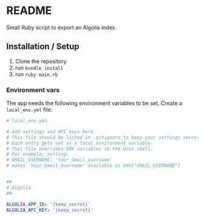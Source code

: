 # README

Small Ruby script to export an Algolia index.


## Installation / Setup

1. Clone the repository
2. run `bundle install`
3. run `ruby main.rb`


### Environment vars

The app needs the following environment variables to be set. Create a `local_env.yml` file:

```yaml
# local_env.yml

# Add settings and API keys here.
# This file should be listed in .gitignore to keep your settings secret!
# Each entry gets set as a local environment variable.
# This file overrides ENV variables in the Unix shell.
# For example, setting:
# GMAIL_USERNAME: 'Your_Gmail_Username'
# makes 'Your_Gmail_Username' available as ENV["GMAIL_USERNAME"]


##
# Algolia
##

ALGOLIA_APP_ID: '{keep_secret}'
ALGOLIA_API_KEY: '{keep_secret}'
```
